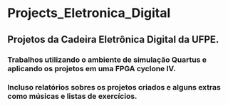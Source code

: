 # Projects_Eletronica_Digital

## Projetos da Cadeira Eletrônica Digital da UFPE. 

### Trabalhos utilizando o ambiente de simulação Quartus e aplicando os projetos em uma FPGA cyclone IV.

### Incluso relatórios sobres os projetos criados e alguns extras como músicas e listas de exercícios.
